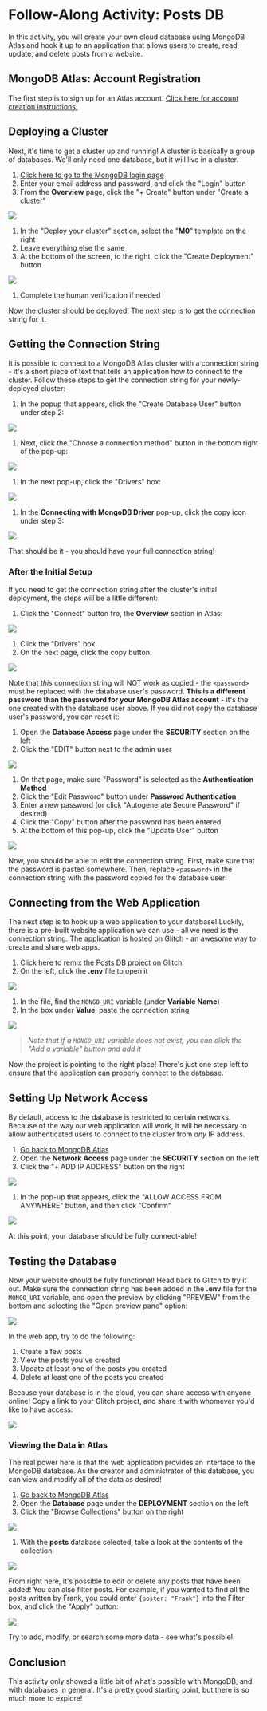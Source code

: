 # Follow-Along Activity: Posts DB
In this activity, you will create your own cloud database using MongoDB Atlas and hook it up to an application that allows users to create, read, update, and delete posts from a website.

## MongoDB Atlas: Account Registration
The first step is to sign up for an Atlas account. [Click here for account creation instructions.](MongoDbAtlasRegistration.md)

## Deploying a Cluster
Next, it's time to get a cluster up and running! A cluster is basically a group of databases. We'll only need one database, but it will live in a cluster.

1. [Click here to go to the MongoDB login page](https://account.mongodb.com/account/login)
1. Enter your email address and password, and click the "Login" button
1. From the **Overview** page, click the "+ Create" button under "Create a cluster"

  ![](Assets/CreateCluster.png)

1. In the "Deploy your cluster" section, select the "**M0**" template on the right
1. Leave everything else the same
1. At the bottom of the screen, to the right, click the "Create Deployment" button

  ![](Assets/CreateDeployment.png)

1. Complete the human verification if needed

Now the cluster should be deployed! The next step is to get the connection string for it.

## Getting the Connection String
It is possible to connect to a MongoDB Atlas cluster with a connection string - it's a short piece of text that tells an application how to connect to the cluster. Follow these steps to get the connection string for your newly-deployed cluster:

1. In the popup that appears, click the "Create Database User" button under step 2:

  ![](Assets/CreateDbUser.png)

1. Next, click the "Choose a connection method" button in the bottom right of the pop-up:

  ![](Assets/ChooseConnectionButton.png)

1. In the next pop-up, click the "Drivers" box:

  ![](Assets/ClusterDrivers.png)

1. In the **Connecting with MongoDB Driver** pop-up, click the copy icon under step 3:

  ![](Assets/CopyString.png)

That should be it - you should have your full connection string!

### After the Initial Setup
If you need to get the connection string after the cluster's initial deployment, the steps will be a little different:

1. Click the "Connect" button fro, the **Overview** section in Atlas:

  ![](Assets/ConnectFromOverview.png)

1. Click the "Drivers" box
1. On the next page, click the copy button:

  ![](Assets/CopyPasswordPostInit.png)

Note that _this_ connection string will NOT work as copied - the `<password>` must be replaced with the database user's password. **This is a different password than the password for your MongoDB Atlas account** - it's the one created with the database user above. If you did not copy the database user's password, you can reset it:

1. Open the **Database Access** page under the **SECURITY** section on the left
1. Click the "EDIT" button next to the admin user

  ![](Assets/ClickEditUser.png)

1. On that page, make sure "Password" is selected as the **Authentication Method**
1. Click the "Edit Password" button under **Password Authentication**
1. Enter a new password (or click "Autogenerate Secure Password" if desired)
1. Click the "Copy" button after the password has been entered
1. At the bottom of this pop-up, click the "Update User" button

  ![](Assets/UpdateUserEditPassword.png)

Now, you should be able to edit the connection string. First, make sure that the password is pasted somewhere. Then, replace `<password>` in the connection string with the password copied for the database user!

## Connecting from the Web Application
The next step is to hook up a web application to your database! Luckily, there is a pre-built website application we can use - all we need is the connection string. The application is hosted on [Glitch](https://glitch.com) - an awesome way to create and share web apps.

1. [Click here to remix the Posts DB project on Glitch](https://glitch.com/edit/#!/remix/posts-db)
1. On the left, click the **.env** file to open it

  ![](Assets/GlitchOpenEnvFile.png)

1. In the file, find the `MONGO_URI` variable (under **Variable Name**)
1. In the box under **Value**, paste the connection string

  ![](Assets/GlitchPasteMongoUri.png)

>_Note that if a `MONGO_URI` variable does not exist, you can click the "Add a variable" button and add it_

Now the project is pointing to the right place! There's just one step left to ensure that the application can properly connect to the database.

## Setting Up Network Access
By default, access to the database is restricted to certain networks. Because of the way our web application will work, it will be necessary to allow authenticated users to connect to the cluster from _any_ IP address.

1. [Go back to MongoDB Atlas](https://cloud.mongodb.com/)
1. Open the **Network Access** page under the **SECURITY** section on the left
1. Click the "+ ADD IP ADDRESS" button on the right

  ![](Assets/NetworkAccessAddIp.png)

1. In the pop-up that appears, click the "ALLOW ACCESS FROM ANYWHERE" button, and then click "Confirm"

  ![](Assets/AllowAllIps.png)

At this point, your database should be fully connect-able!

## Testing the Database
Now your website should be fully functional! Head back to Glitch to try it out. Make sure the connection string has been added in the **.env** file for the `MONGO_URI` variable, and open the preview by clicking "PREVIEW" from the bottom and selecting the "Open preview pane" option:

![](Assets/GlitchPreview.png)

In the web app, try to do the following:

1. Create a few posts
1. View the posts you've created
1. Update at least one of the posts you created
1. Delete at least one of the posts you created

Because your database is in the cloud, you can share access with anyone online! Copy a link to your Glitch project, and share it with whomever you'd like to have access:

![](Assets/GlitchCopyLink.png)

### Viewing the Data in Atlas
The real power here is that the web application provides an interface to the MongoDB database. As the creator and administrator of this database, you can view and modify all of the data as desired!

1. [Go back to MongoDB Atlas](https://cloud.mongodb.com/)
1. Open the **Database** page under the **DEPLOYMENT** section on the left
1. Click the "Browse Collections" button on the right

  ![](Assets/BrowseCollections.png)

1. With the **posts** database selected, take a look at the contents of the collection

  ![](Assets/ViewPostsInAtlas.png)

From right here, it's possible to edit or delete any posts that have been added! You can also filter posts. For example, if you wanted to find all the posts written by Frank, you could enter `{poster: "Frank"}` into the Filter box, and click the "Apply" button:

![](Assets/FilteredQuery.png)

Try to add, modify, or search some more data - see what's possible!

## Conclusion
This activity only showed a little bit of what's possible with MongoDB, and with databases in general. It's a pretty good starting point, but there is so much more to explore!
